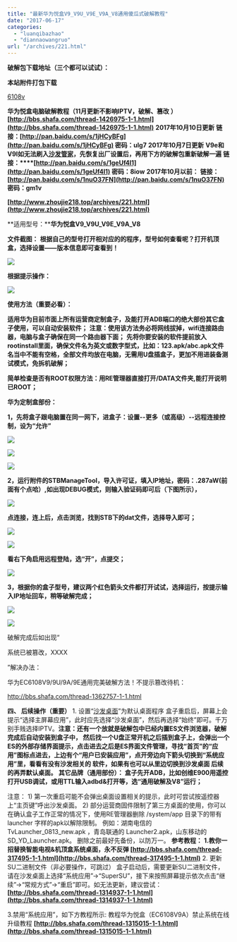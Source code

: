 ```yaml
---
title: "最新华为悦盒V9_V9U_V9E_V9A_V8通用傻瓜式破解教程"
date: "2017-06-17"
categories: 
  - "luanqibazhao"
  - "diannaowangruo"
url: "/archives/221.html"
---
```


**破解包下载地址（三个都可以试试）：**

**本站附件打包下载**

[6108v](/wp-content/uploads/2017/06/6108v.rar)

**华为悦盒电脑破解教程（11月更新不影响IPTV，破解、篡改 ） [](http://bbs.shafa.com/thread-1426975-1-1.html)[](http://bbs.shafa.com/thread-1426975-1-1.html)[http://bbs.shafa.com/thread-1426975-1-1.html](http://bbs.shafa.com/thread-1426975-1-1.html)** **2017年10月10日更新** **链接：[](http://pan.baidu.com/s/1jHCyBFg)[](http://pan.baidu.com/s/1jHCyBFg)[http://pan.baidu.com/s/1jHCyBFg](http://pan.baidu.com/s/1jHCyBFg) 密码：ulg7** **2017年10月7日更新** **V9e和V9I如无法刷入[沙发管家](http://app.shafa.com/)，先恢复出厂设置后，再用下方的破解包重新破解一遍** **链接：****[](http://pan.baidu.com/s/1geUf4l1)[http://pan.baidu.com/s/1geUf4l1](http://pan.baidu.com/s/1geUf4l1) 密码：8iow** **2017年10月以前：** **链接：[](http://pan.baidu.com/s/1nuO37FN)[](http://pan.baidu.com/s/1nuO37FN)[http://pan.baidu.com/s/1nuO37FN](http://pan.baidu.com/s/1nuO37FN) 密码：gm1v**

[](http://www.zhoujie218.top/archives/221.html)**[](http://www.zhoujie218.top/archives/221.html)[http://www.zhoujie218.top/archives/221.html](http://www.zhoujie218.top/archives/221.html)**

**适用型号：****华为悦盒V9\_V9U\_V9E\_V9A\_V8**

**文件截图：** **根据自己的型号打开相对应的的程序，型号如何查看呢？打开机顶盒，选择设置——版本信息即可查看到！**

![](https://img-cloud.zhoujie218.top/wp-content/uploads/2018/06/184035u0ua8078dxa0vf0x20180617-1.png)

**根据提示操作：**

![](https://img-cloud.zhoujie218.top/wp-content/uploads/2018/06/184120xtbbip40rbbtbtpi20180617-1.png)

**使用方法（重要必看）：**

**适用华为目前市面上所有运营商定制盒子，及能打开ADB端口的绝大部份其它盒子使用，可以自动安装软件；** **注意：使用该方法务必将网线拔掉，wifi连接路由器，电脑与盒子确保在同一个路由器下面；** **先将你要安装的软件提前放入rootinstall里面，确保文件名为英文或数字型式，比如：123.apk/abc.apk文件名当中不能有空格，全部文件均放在电脑，无需用U盘插盒子，更加不用进装备测试模式，免拆机破解；**

**简单检查是否有ROOT权限方法：用RE管理器直接打开/DATA文件夹,能打开说明已ROOT；**

**华为定制盒部份：**

**1，先将盒子跟电脑置在同一网下，进盒子：设置--更多（或高级）--远程连接控制，设为“允许”**

![](https://img-cloud.zhoujie218.top/wp-content/uploads/2018/06/184550ewjod62par8pjhrm20180617-1.png)

![](https://img-cloud.zhoujie218.top/wp-content/uploads/2018/06/184110tzfjsppeyzn6o6b520180617-1.jpg)

![](https://img-cloud.zhoujie218.top/wp-content/uploads/2018/06/184110i34bnykn9q9ngamk20180617-1.jpg)

**2，运行附件的STBManageTool，导入许可证，填入IP地址，密码：****.287aW****(前面有个点哈）****,如出现DEBUG模式，则输入验证码即可后（下图所示）****，**

![](https://img-cloud.zhoujie218.top/wp-content/uploads/2018/06/202403toi2236e62e32uuk20180617-1.jpg)

**点连接，连上后，点击浏览，找到STB下的dat文件，选择导入即可；**

![](https://img-cloud.zhoujie218.top/wp-content/uploads/2018/06/184331oin1mbl141m2zn1m20180617-1.png)

![](https://img-cloud.zhoujie218.top/wp-content/uploads/2018/06/184338gzx5yc9dsyyuyddd20180617-1.png)

**看右下角启用远程登陆，选“开”，点提交；**

![](https://img-cloud.zhoujie218.top/wp-content/uploads/2018/06/191209co9g12f9z39qqzq920180617-1.png)

**3，根据你的盒子型号，建议两个红色箭头文件都打开试试，选择运行，按提示输入IP地址回车，稍等破解完成；**

![](https://img-cloud.zhoujie218.top/wp-content/uploads/2018/06/215242fxkkuvbcfoifhfiw20180617-1.png)

![](https://img-cloud.zhoujie218.top/wp-content/uploads/2018/06/185154jomv8vz9zoya66a620180617-1.png)

破解完成后如出现“

系统已被篡改，XXXX

”解决办法：

华为EC6108V9/9U/9A/9E通用完美破解方法！不提示篡改待机：

http://bbs.shafa.com/thread-1362757-1-1.html

**四、 后续操作（重要）** 1\. 设置“[沙发桌面](http://app.shafa.com/apk/shafazhuomian.html)”为默认桌面程序 盒子重启后，屏幕上会提示“选择主屏幕应用”，此时应先选择“沙发桌面”，然后再选择“始终”即可。千万别手贱选择IPTV。**注意：****还有一个放就是破解包中已经内置****ES文件浏览器，破解完成后自动安装到盒子中， 然后找一个U盘正常开机之后插到盒子上，会弹出一个ES的外部存储界面提示，点击进去之后是ES界面文件管理，寻找“首页”的“应用”图标点进去，上边有个“用户已安装应用”，点开旁边向下箭头切换到“系统应用”里，看看有没有沙发相关的 软件，如果有也可以从里边切换到沙发桌面 后续的再弄默认桌面。** **其它品牌（通用部份）： 盒子先开ADB，比如创维E900用遥控打开USB调试，或用TTL输入adbd&打开等，选“通用破解及V8”运行；**

注意： 1) 第一次重启可能不会弹出桌面设置相关的提示，此时可尝试按遥控器上“主页键”呼出沙发桌面。 2) 部分运营商固件限制了第三方桌面的使用，你可以在确认盒子工作正常的情况下，使用RE管理器删除 /system/app 目录下的带有 launcher 字样的apk以解除限制。 例如：湖南电信的 TvLauncher\_0813\_new.apk ，青岛联通的 Launcher2.apk，山东移动的 SD\_YD\_Launcher.apk。 删除之前最好先备份，以防万一。 **参考教程：** **1.教你一招替换智能电视&机顶盒系统桌面，永不反弹 [](http://bbs.shafa.com/thread-317495-1-1.html)[](http://bbs.shafa.com/thread-317495-1-1.html)[http://bbs.shafa.com/thread-317495-1-1.html](http://bbs.shafa.com/thread-317495-1-1.html)** 2\. 更新SU二进制文件（非必要操作，可跳过） 盒子启动后，需要更新SU二进制文件，请在沙发桌面上选择“系统应用”→“SuperSU”，接下来按照屏幕提示依次点击“继续”→“常规方式”→“重启”即可。如无法更新，建议尝试：[](http://bbs.shafa.com/thread-1314937-1-1.html)**[](http://bbs.shafa.com/thread-1314937-1-1.html)[http://bbs.shafa.com/thread-1314937-1-1.html](http://bbs.shafa.com/thread-1314937-1-1.html)**

3.禁用“系统应用”，如下方教程所示: 教程华为悦盒（EC6108V9A）禁止系统在线升级教程 [](http://bbs.shafa.com/thread-1315015-1-1.html)**[](http://bbs.shafa.com/thread-1315015-1-1.html)[http://bbs.shafa.com/thread-1315015-1-1.html](http://bbs.shafa.com/thread-1315015-1-1.html)**
